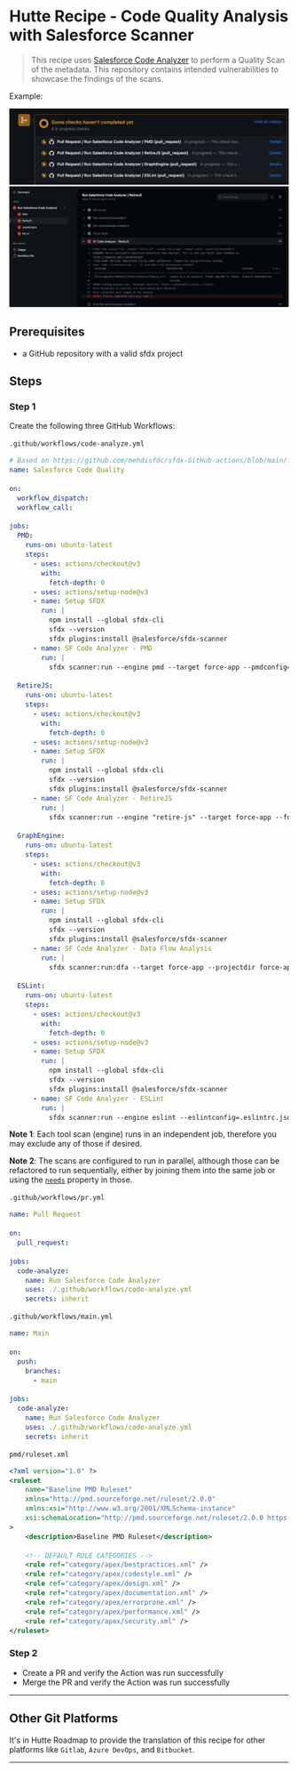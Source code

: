 # Hutte Recipe - Code Quality Analysis with Salesforce Scanner

> This recipe uses [Salesforce Code Analyzer](https://forcedotcom.github.io/sfdx-scanner/) to perform a Quality Scan of the metadata. This repository contains intended vulnerabilities to showcase the findings of the scans.

Example:

![](./documentation/prScan.png)
![](./documentation/retireJsFinding.png)


## Prerequisites

- a GitHub repository with a valid sfdx project

## Steps

### Step 1

Create the following three GitHub Workflows:

`.github/workflows/code-analyze.yml`

```yaml
# Based on https://github.com/mehdisfdc/sfdx-GitHub-actions/blob/main/.github/workflows/main.yml
name: Salesforce Code Quality

on:
  workflow_dispatch:
  workflow_call:

jobs:
  PMD:
    runs-on: ubuntu-latest
    steps:
      - uses: actions/checkout@v3
        with:
          fetch-depth: 0
      - uses: actions/setup-node@v3
      - name: Setup SFDX
        run: |
          npm install --global sfdx-cli
          sfdx --version
          sfdx plugins:install @salesforce/sfdx-scanner
      - name: SF Code Analyzer - PMD
        run: |
          sfdx scanner:run --engine pmd --target force-app --pmdconfig=pmd/ruleset.xml --format table --severity-threshold 3
      
  RetireJS:
    runs-on: ubuntu-latest
    steps:
      - uses: actions/checkout@v3
        with:
          fetch-depth: 0
      - uses: actions/setup-node@v3
      - name: Setup SFDX
        run: |
          npm install --global sfdx-cli
          sfdx --version
          sfdx plugins:install @salesforce/sfdx-scanner 
      - name: SF Code Analyzer - RetireJS
        run: |
          sfdx scanner:run --engine "retire-js" --target force-app --format table --severity-threshold 3 
      
  GraphEngine:
    runs-on: ubuntu-latest
    steps:
      - uses: actions/checkout@v3
        with:
          fetch-depth: 0
      - uses: actions/setup-node@v3
      - name: Setup SFDX
        run: |
          npm install --global sfdx-cli
          sfdx --version
          sfdx plugins:install @salesforce/sfdx-scanner 
      - name: SF Code Analyzer - Data Flow Analysis
        run: |
          sfdx scanner:run:dfa --target force-app --projectdir force-app --format table --severity-threshold 3

  ESLint:
    runs-on: ubuntu-latest
    steps:
      - uses: actions/checkout@v3
        with:
          fetch-depth: 0
      - uses: actions/setup-node@v3
      - name: Setup SFDX
        run: |
          npm install --global sfdx-cli
          sfdx --version
          sfdx plugins:install @salesforce/sfdx-scanner
      - name: SF Code Analyzer - ESLint
        run: |
          sfdx scanner:run --engine eslint --eslintconfig=.eslintrc.json --target "force-app/**/*.js" --format table --severity-threshold 3
```
**Note 1**: Each tool scan (engine) runs in an independent job, therefore you may exclude any of those if desired.

**Note 2**: The scans are configured to run in parallel, although those can be refactored to run sequentially, either by joining them into the same job or using the [`needs`](https://docs.github.com/en/actions/using-jobs/using-jobs-in-a-workflow#defining-prerequisite-jobs) property in those.


`.github/workflows/pr.yml`

```yaml
name: Pull Request

on:
  pull_request:

jobs:
  code-analyze:
    name: Run Salesforce Code Analyzer
    uses: ./.github/workflows/code-analyze.yml
    secrets: inherit
```

`.github/workflows/main.yml`

```yaml
name: Main

on:
  push:
    branches:
      - main

jobs:
  code-analyze:
    name: Run Salesforce Code Analyzer
    uses: ./.github/workflows/code-analyze.yml
    secrets: inherit
```

`pmd/ruleset.xml`

```xml
<?xml version="1.0" ?>
<ruleset
    name="Baseline PMD Ruleset"
    xmlns="http://pmd.sourceforge.net/ruleset/2.0.0"
    xmlns:xsi="http://www.w3.org/2001/XMLSchema-instance"
    xsi:schemaLocation="http://pmd.sourceforge.net/ruleset/2.0.0 https://pmd.sourceforge.io/ruleset_2_0_0.xsd"
>
    <description>Baseline PMD Ruleset</description>

    <!-- DEFAULT RULE CATEGORIES -->
    <rule ref="category/apex/bestpractices.xml" />
    <rule ref="category/apex/codestyle.xml" />
    <rule ref="category/apex/design.xml" />
    <rule ref="category/apex/documentation.xml" />
    <rule ref="category/apex/errorprone.xml" />
    <rule ref="category/apex/performance.xml" />
    <rule ref="category/apex/security.xml" />
</ruleset>
```

### Step 2

- Create a PR and verify the Action was run successfully
- Merge the PR and verify the Action was run successfully

****
## Other Git Platforms

It's in Hutte Roadmap to provide the translation of this recipe for other platforms like `Gitlab`, `Azure DevOps`, and `Bitbucket`.

****
